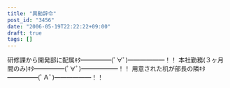 ```yaml
---
title: "異動辞令"
post_id: "3456"
date: "2006-05-19T22:22:22+09:00"
draft: true
tags: []
---
```



研修課から開発部に配属ｷﾀ━━━━━(ﾟ∀ﾟ)━━━━━━！！ 本社勤務(３ヶ月間のみ)ｷﾀ━━━━━(ﾟ∀ﾟ)━━━━━━！！ 用意された机が部長の隣ｷﾀ━━━━━(ﾟＡﾟ)━━━━━━！！
